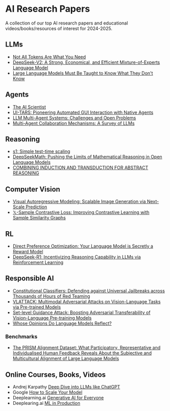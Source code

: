 # AI Research Papers
A collection of our top AI research papers and educational videos/books/resources of interest for 2024-2025.

## LLMs
- [Not All Tokens Are What You Need](https://openreview.net/pdf?id=0NMzBwqaAJ)
- [DeepSeek-V2: A Strong, Economical, and Efficient Mixture-of-Experts Language Model](https://arxiv.org/pdf/2405.04434)
- [Large Language Models Must Be Taught to Know What They Don't Know](https://arxiv.org/abs/2406.08391v1)

## Agents
- [The AI Scientist](https://sakana.ai/ai-scientist/)
- [UI-TARS: Pioneering Automated GUI Interaction with Native Agents](https://arxiv.org/pdf/2501.12326)
- [LLM Multi-Agent Systems: Challenges and Open Problems](https://arxiv.org/pdf/2402.03578)
- [Multi-Agent Collaboration Mechanisms: A Survey of LLMs](https://arxiv.org/pdf/2501.06322)

## Reasoning
- [s1: Simple test-time scaling](https://arxiv.org/pdf/2501.19393)
- [DeepSeekMath: Pushing the Limits of Mathematical Reasoning in Open Language Models](https://arxiv.org/pdf/2402.03300)
- [COMBINING INDUCTION AND TRANSDUCTION FOR ABSTRACT REASONING](https://www.cs.cornell.edu/~ellisk/documents/arc_induction_vs_transduction.pdf)

## Computer Vision
- [Visual Autoregressive Modeling: Scalable Image Generation via Next-Scale Prediction](https://openreview.net/pdf?id=gojL67CfS8)
- [𝕏-Sample Contrastive Loss: Improving Contrastive Learning with Sample Similarity Graphs](https://arxiv.org/pdf/2407.18134)

## RL
- [Direct Preference Optimization: Your Language Model is Secretly a Reward Model](https://arxiv.org/pdf/2305.18290)
- [DeepSeek-R1: Incentivizing Reasoning Capability in LLMs via Reinforcement Learning](https://arxiv.org/pdf/2501.12948)

## Responsible AI
- [Constitutional Classifiers: Defending against Universal Jailbreaks across Thousands of Hours of Red Teaming](https://arxiv.org/pdf/2501.18837)
- [VLATTACK: Multimodal Adversarial Attacks on Vision-Language Tasks via Pre-trained Models](https://arxiv.org/pdf/2310.04655)
- [Set-level Guidance Attack: Boosting Adversarial Transferability of Vision-Language Pre-training Models](https://arxiv.org/pdf/2307.14061)
- [Whose Opinions Do Language Models Reflect?](https://arxiv.org/abs/2303.17548)

### Benchmarks
- [The PRISM Alignment Dataset: What Participatory, Representative and Individualised Human Feedback Reveals About the Subjective and Multicultural Alignment of Large Language Models](https://openreview.net/pdf?id=DFr5hteojx)

## Online Courses, Books, Videos
- Andrej Karpathy [Deep Dive into LLMs like ChatGPT](https://www.youtube.com/watch?v=7xTGNNLPyMI)
- Google [How to Scale Your Model](https://jax-ml.github.io/scaling-book/)
- Deeplearning.ai [Generative AI for Everyone](https://www.deeplearning.ai/courses/generative-ai-for-everyone/)
- Deeplearing.ai [ML in Production](https://www.deeplearning.ai/courses/machine-learning-in-production/)
